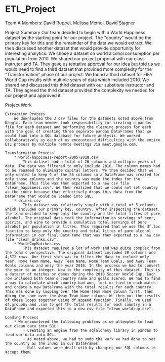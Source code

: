 # ETL_Project
Team A Members: David Ruppel, Melissa Memel, David Stagner

Project Summary 
    Our team decided to begin with a World Happiness dataset as the starting point for our project. The "country" would be the primary key for this and the remainder of the data we would extract. We then discussed another dataset that would provide opportunity for interesting analytics. We chose a dataset on world alcohol consumption per population from 2010. We shared our project proposal with our class instrutor and TA. They gave us tentative approval for our idea but told us we would need to find a third dataset that provided more complexity for the "Transformation" phase of our project. We found a third dataset for FIFA World Cup results with multiple years of data which included 2010. We shared and discussed this third dataset with our substitute instructor and TA. They agreed the third dataset provided the complexity we needed for our project and approved it.

Project Work

    Extraction Process
        We downloaded the 3 csv files for the datasets noted above from Kaggle. Each team member took responsibility for creating a pandas file for each dataset and performing the cleaning process for each with the goal of creating three separate pandas DataFrames that we could load into a SQL database for future analysis. We worked collaboratively as each of us encountered difficulties with the entire ETL process by multiple remote meetings via meet.google.com.

    Transformation Process
        * world-happiness-report-2005-2018.csv
            This dataset had a total of 26 columns and multiple years of data. The data was filtered to only include 2010. The column names had to be renamed to eliminate capital letters. We then decided that we only wanted to keep 9 of the 26 columns so a DataFrame was created for only those columns and the country was made the index for the DataFrame. This file was then exported to a new csv file "clean_happiness.csv". We then realized that we could not set country as the index because that effectively drops this data from the DataFrame that would be loaded into SQL.
        * drinks.csv
            This dataset was relatively simple with a total of 5 columns which included our primary key, country. After inspecting the dataset, the team decided to keep only the country and the total litres of pure alcohol. The original data took the information on servings of beer, spirits, and wine to provide a cumulative total servings of pure alcohol per population in litres. This required that we use the df.loc function to keep only the country and total litres of pure alcohol information in our final DataFrame that was then exported to a new csv file "clean_drinks.csv". 
        * WorldCupMatches.csv
            This dataset required a lot of work and was quite complex from the team's perspective. The original dataset included 20 columns and 4,572 rows. Our first step was to filter the data to include only Year, Home Team Name, Away Team Name, Home Team Goals, and Away Team Goals columns and only the year 2010. In the process we had to convert the year to an integer. Now to the complexity of this dataset. This is a dataset of matches or games during the 2010 Soccer World Cup. Each row included both team's country name and goals scored. We had to find a way to calculate which country had won, lost or tied in each match and create a new DataFrame with the total results for each country. This was done by looping over the Home Team Name column first, then doing the same over the Away Team Name column. We then put the results of these loops together using df.append function. Finally, we used df.groupby and .sum to get the total results for each country in a DataFrame and exported this to a new csv file "clean_worldcup.csv".

    Loading Process
        * We encountered the following problems as we attempted to load our clean data into SQL:
            - Creating an engine from the sqlalchemy library in pandas to load our data into SQL. 
            - As noted above, we had to undo the work we had done to set the country as the index in our DataFrames
            - Null values were dealt with by changing our SQL columns to accept them.
            - 

